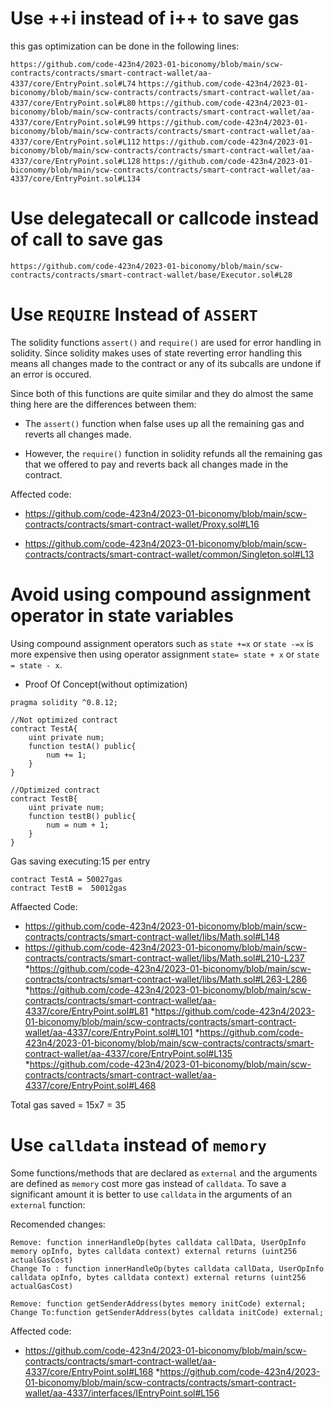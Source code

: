 Use ++i instead of i++ to save gas
===============

this gas optimization can be done in the following lines:

`https://github.com/code-423n4/2023-01-biconomy/blob/main/scw-contracts/contracts/smart-contract-wallet/aa-4337/core/EntryPoint.sol#L74`
`https://github.com/code-423n4/2023-01-biconomy/blob/main/scw-contracts/contracts/smart-contract-wallet/aa-4337/core/EntryPoint.sol#L80`
`https://github.com/code-423n4/2023-01-biconomy/blob/main/scw-contracts/contracts/smart-contract-wallet/aa-4337/core/EntryPoint.sol#L99`
`https://github.com/code-423n4/2023-01-biconomy/blob/main/scw-contracts/contracts/smart-contract-wallet/aa-4337/core/EntryPoint.sol#L112`
`https://github.com/code-423n4/2023-01-biconomy/blob/main/scw-contracts/contracts/smart-contract-wallet/aa-4337/core/EntryPoint.sol#L128`
`https://github.com/code-423n4/2023-01-biconomy/blob/main/scw-contracts/contracts/smart-contract-wallet/aa-4337/core/EntryPoint.sol#L134`

Use delegatecall or callcode instead of call to save gas
===================================
`https://github.com/code-423n4/2023-01-biconomy/blob/main/scw-contracts/contracts/smart-contract-wallet/base/Executor.sol#L28`

Use `REQUIRE` Instead of `ASSERT`
======================
The solidity functions `assert()` and `require()` are used for error handling in solidity. Since solidity makes uses of state reverting error handling this means all changes made to the contract or any of its subcalls are undone if an error is occured.

Since both of this functions are quite similar and they do almost the same thing here are the differences between them:

* The `assert()` function when false uses up all the remaining gas and reverts all changes made.

* However, the `require()` function in solidity refunds all the remaining gas that we offered to pay and reverts back all changes made in the contract.

Affected code:
* https://github.com/code-423n4/2023-01-biconomy/blob/main/scw-contracts/contracts/smart-contract-wallet/Proxy.sol#L16

* https://github.com/code-423n4/2023-01-biconomy/blob/main/scw-contracts/contracts/smart-contract-wallet/common/Singleton.sol#L13

Avoid using compound assignment operator in state variables
========================================
Using compound assignment operators such as `state +=x` or `state -=x` is more expensive then using operator assignment `state= state + x` or `state = state - x`.

* Proof Of Concept(without optimization)
```
pragma solidity ^0.8.12;

//Not optimized contract
contract TestA{
    uint private num;
    function testA() public{
        num += 1;
    }
}

//Optimized contract
contract TestB{
    uint private num;
    function testB() public{
        num = num + 1;
    }
}
```
Gas saving executing:15 per entry
```
contract TestA = 50027gas
contract TestB =  50012gas
```
Affaected Code:
* https://github.com/code-423n4/2023-01-biconomy/blob/main/scw-contracts/contracts/smart-contract-wallet/libs/Math.sol#L148
* https://github.com/code-423n4/2023-01-biconomy/blob/main/scw-contracts/contracts/smart-contract-wallet/libs/Math.sol#L210-L237
*https://github.com/code-423n4/2023-01-biconomy/blob/main/scw-contracts/contracts/smart-contract-wallet/libs/Math.sol#L263-L286
*https://github.com/code-423n4/2023-01-biconomy/blob/main/scw-contracts/contracts/smart-contract-wallet/aa-4337/core/EntryPoint.sol#L81
*https://github.com/code-423n4/2023-01-biconomy/blob/main/scw-contracts/contracts/smart-contract-wallet/aa-4337/core/EntryPoint.sol#L101
*https://github.com/code-423n4/2023-01-biconomy/blob/main/scw-contracts/contracts/smart-contract-wallet/aa-4337/core/EntryPoint.sol#L135
*https://github.com/code-423n4/2023-01-biconomy/blob/main/scw-contracts/contracts/smart-contract-wallet/aa-4337/core/EntryPoint.sol#L468

Total gas saved = 15x7 = 35


Use `calldata` instead of  `memory`
======================
Some functions/methods that are declared as `external` and the arguments are defined as `memory` cost more gas instead of `calldata`.
To save a significant amount it is better to use `calldata` in the arguments of an `external` function:

Recomended changes:
```
Remove: function innerHandleOp(bytes calldata callData, UserOpInfo memory opInfo, bytes calldata context) external returns (uint256 actualGasCost)
Change To : function innerHandleOp(bytes calldata callData, UserOpInfo calldata opInfo, bytes calldata context) external returns (uint256 actualGasCost)

Remove: function getSenderAddress(bytes memory initCode) external;
Change To:function getSenderAddress(bytes calldata initCode) external;
```
Affected code:
* https://github.com/code-423n4/2023-01-biconomy/blob/main/scw-contracts/contracts/smart-contract-wallet/aa-4337/core/EntryPoint.sol#L168
*https://github.com/code-423n4/2023-01-biconomy/blob/main/scw-contracts/contracts/smart-contract-wallet/aa-4337/interfaces/IEntryPoint.sol#L156
